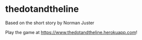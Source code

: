 # thedotandtheline
Based on the short story by Norman Juster

Play the game at https://www.thedotandtheline.herokuapp.com!
